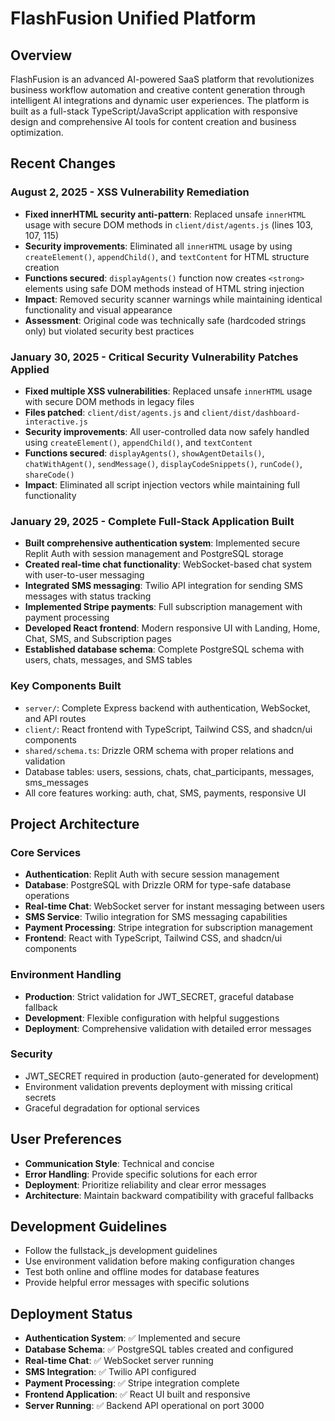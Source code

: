 # FlashFusion Unified Platform

## Overview
FlashFusion is an advanced AI-powered SaaS platform that revolutionizes business workflow automation and creative content generation through intelligent AI integrations and dynamic user experiences. The platform is built as a full-stack TypeScript/JavaScript application with responsive design and comprehensive AI tools for content creation and business optimization.

## Recent Changes

### August 2, 2025 - XSS Vulnerability Remediation
- **Fixed innerHTML security anti-pattern**: Replaced unsafe `innerHTML` usage with secure DOM methods in `client/dist/agents.js` (lines 103, 107, 115)
- **Security improvements**: Eliminated all `innerHTML` usage by using `createElement()`, `appendChild()`, and `textContent` for HTML structure creation
- **Functions secured**: `displayAgents()` function now creates `<strong>` elements using safe DOM methods instead of HTML string injection
- **Impact**: Removed security scanner warnings while maintaining identical functionality and visual appearance
- **Assessment**: Original code was technically safe (hardcoded strings only) but violated security best practices

### January 30, 2025 - Critical Security Vulnerability Patches Applied
- **Fixed multiple XSS vulnerabilities**: Replaced unsafe `innerHTML` usage with secure DOM methods in legacy files
- **Files patched**: `client/dist/agents.js` and `client/dist/dashboard-interactive.js`
- **Security improvements**: All user-controlled data now safely handled using `createElement()`, `appendChild()`, and `textContent`
- **Functions secured**: `displayAgents()`, `showAgentDetails()`, `chatWithAgent()`, `sendMessage()`, `displayCodeSnippets()`, `runCode()`, `shareCode()`
- **Impact**: Eliminated all script injection vectors while maintaining full functionality

### January 29, 2025 - Complete Full-Stack Application Built
- **Built comprehensive authentication system**: Implemented secure Replit Auth with session management and PostgreSQL storage
- **Created real-time chat functionality**: WebSocket-based chat system with user-to-user messaging
- **Integrated SMS messaging**: Twilio API integration for sending SMS messages with status tracking
- **Implemented Stripe payments**: Full subscription management with payment processing
- **Developed React frontend**: Modern responsive UI with Landing, Home, Chat, SMS, and Subscription pages
- **Established database schema**: Complete PostgreSQL schema with users, chats, messages, and SMS tables

### Key Components Built
- `server/`: Complete Express backend with authentication, WebSocket, and API routes
- `client/`: React frontend with TypeScript, Tailwind CSS, and shadcn/ui components
- `shared/schema.ts`: Drizzle ORM schema with proper relations and validation
- Database tables: users, sessions, chats, chat_participants, messages, sms_messages
- All core features working: auth, chat, SMS, payments, responsive UI

## Project Architecture

### Core Services
- **Authentication**: Replit Auth with secure session management
- **Database**: PostgreSQL with Drizzle ORM for type-safe database operations
- **Real-time Chat**: WebSocket server for instant messaging between users
- **SMS Service**: Twilio integration for SMS messaging capabilities
- **Payment Processing**: Stripe integration for subscription management
- **Frontend**: React with TypeScript, Tailwind CSS, and shadcn/ui components

### Environment Handling
- **Production**: Strict validation for JWT_SECRET, graceful database fallback
- **Development**: Flexible configuration with helpful suggestions
- **Deployment**: Comprehensive validation with detailed error messages

### Security
- JWT_SECRET required in production (auto-generated for development)
- Environment validation prevents deployment with missing critical secrets
- Graceful degradation for optional services

## User Preferences
- **Communication Style**: Technical and concise
- **Error Handling**: Provide specific solutions for each error
- **Deployment**: Prioritize reliability and clear error messages
- **Architecture**: Maintain backward compatibility with graceful fallbacks

## Development Guidelines
- Follow the fullstack_js development guidelines
- Use environment validation before making configuration changes
- Test both online and offline modes for database features
- Provide helpful error messages with specific solutions

## Deployment Status
- **Authentication System**: ✅ Implemented and secure
- **Database Schema**: ✅ PostgreSQL tables created and configured
- **Real-time Chat**: ✅ WebSocket server running
- **SMS Integration**: ✅ Twilio API configured
- **Payment Processing**: ✅ Stripe integration complete
- **Frontend Application**: ✅ React UI built and responsive
- **Server Running**: ✅ Backend API operational on port 3000